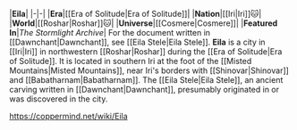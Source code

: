 |**Eila**|
|-|-|
|**Era**|[[Era of Solitude\|Era of Solitude]]|
|**Nation**|[[Iri\|Iri]]🐱︎|
|**World**|[[Roshar\|Roshar]]🐱︎|
|**Universe**|[[Cosmere\|Cosmere]]|
|**Featured In**|*The Stormlight Archive*|
For the document written in [[Dawnchant\|Dawnchant]], see [[Eila Stele\|Eila Stele]].
**Eila** is a city in [[Iri\|Iri]] in northwestern [[Roshar\|Roshar]] during the [[Era of Solitude\|Era of Solitude]]. It is located in southern Iri at the foot of the [[Misted Mountains\|Misted Mountains]], near Iri's borders with [[Shinovar\|Shinovar]] and [[Babatharnam\|Babatharnam]].
The [[Eila Stele\|Eila Stele]], an ancient carving written in [[Dawnchant\|Dawnchant]], presumably originated in or was discovered in the city.



https://coppermind.net/wiki/Eila